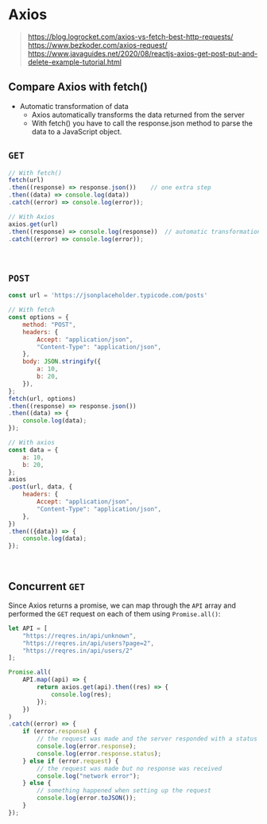 # Axios 

> https://blog.logrocket.com/axios-vs-fetch-best-http-requests/
> https://www.bezkoder.com/axios-request/
> https://www.javaguides.net/2020/08/reactjs-axios-get-post-put-and-delete-example-tutorial.html

## Compare Axios with fetch()
- Automatic transformation of data
    - Axios automatically transforms the data returned from the server
    - With fetch() you have to call the response.json method to parse the data to a JavaScript object.

## `GET`
```javascript
// With fetch()
fetch(url)
.then((response) => response.json())    // one extra step
.then((data) => console.log(data))
.catch((error) => console.log(error));

// With Axios
axios.get(url)
.then((response) => console.log(response))  // automatic transformation of data
.catch((error) => console.log(error));
```

<br>

## `POST`
```javascript
const url = 'https://jsonplaceholder.typicode.com/posts'

// With fetch
const options = {
    method: "POST",
    headers: {
        Accept: "application/json",
        "Content-Type": "application/json",
    },
    body: JSON.stringify({
        a: 10,
        b: 20,
    }),
};
fetch(url, options)
.then((response) => response.json())
.then((data) => {
    console.log(data);
});

// With axios
const data = {
    a: 10,
    b: 20,
};
axios
.post(url, data, {
    headers: {
        Accept: "application/json",
        "Content-Type": "application/json",
    },
})
.then(({data}) => {
    console.log(data);
});
```

<br>

## Concurrent `GET`
Since Axios returns a promise, we can map through the `API` array and performed the `GET` request on each of them using `Promise.all()`:

```javascript
let API = [
    "https://reqres.in/api/unknown",
    "https://reqres.in/api/users?page=2",
    "https://reqres.in/api/users/2"
];

Promise.all(
    API.map((api) => {
        return axios.get(api).then((res) => {
            console.log(res);
        });
    })
)
.catch((error) => {
    if (error.response) {
        // the request was made and the server responded with a status code
        console.log(error.response);
        console.log(error.response.status);
    } else if (error.request) {
        // the request was made but no response was received
        console.log("network error");
    } else {
        // something happened when setting up the request
        console.log(error.toJSON());
    }
});
```
